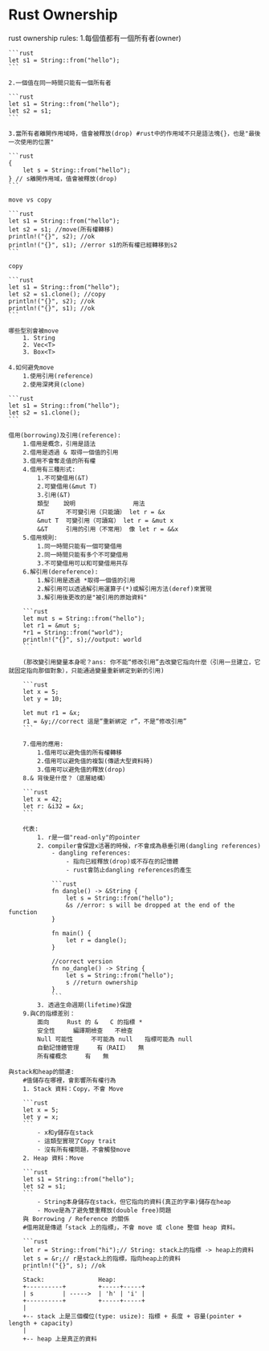 # Rust Ownership

rust ownership rules:
    1.每個值都有一個所有者(owner)

    ```rust
    let s1 = String::from("hello");
    ```

    2.一個值在同一時間只能有一個所有者

    ```rust
    let s1 = String::from("hello");
    let s2 = s1;
    ```

    3.當所有者離開作用域時，值會被釋放(drop) #rust中的作用域不只是語法塊{}，也是"最後一次使用的位置"

    ```rust
    {
        let s = String::from("hello");
    } // s離開作用域，值會被釋放(drop)
    ```

    move vs copy

    ```rust
    let s1 = String::from("hello");
    let s2 = s1; //move(所有權轉移)
    println!("{}", s2); //ok
    println!("{}", s1); //error s1的所有權已經轉移到s2
    ```

    copy

    ```rust
    let s1 = String::from("hello");
    let s2 = s1.clone(); //copy
    println!("{}", s2); //ok
    println!("{}", s1); //ok
    ```

    哪些型別會被move
        1. String
        2. Vec<T>
        3. Box<T>

    4.如何避免move
        1.使用引用(reference)
        2.使用深拷貝(clone)

    ```rust
    let s1 = String::from("hello");
    let s2 = s1.clone();
    ```

    借用(borrowing)及引用(reference):
        1.借用是概念，引用是語法
        2.借用是透過 & 取得一個值的引用
        3.借用不會奪走值的所有權
        4.借用有三種形式:
            1.不可變借用(&T)
            2.可變借用(&mut T)
            3.引用(&T)
            類型    說明                用法
            &T      不可變引用（只能讀） let r = &x
            &mut T  可變引用（可讀寫） let r = &mut x
            &&T     引用的引用（不常用） 像 let r = &&x
        5.借用規則:
            1.同一時間只能有一個可變借用
            2.同一時間只能有多个不可變借用
            3.不可變借用可以和可變借用共存
        6.解引用(dereference):
            1.解引用是透過 *取得一個值的引用
            2.解引用可以透過解引用運算子(*)或解引用方法(deref)來實現
            3.解引用後更改的是"被引用的原始資料"
  
        ```rust
        let mut s = String::from("hello");
        let r1 = &mut s;
        *r1 = String::from("world");
        println!("{}", s);//output: world
        ```
    
        (那改變引用變量本身呢？ans: 你不能“修改引用”去改變它指向什麼（引用一旦建立，它就固定指向那個對象），只能通過變量重新綁定到新的引用)

        ```rust
        let x = 5;
        let y = 10;
    
        let mut r1 = &x;
        r1 = &y;//correct 這是“重新綁定 r”，不是“修改引用”
        ```
    
        7.借用的應用:
            1.借用可以避免值的所有權轉移
            2.借用可以避免值的複製(傳遞大型資料時)
            3.借用可以避免值的釋放(drop)
        8.& 背後是什麼？（底層結構）

        ```rust 
        let x = 42;
        let r: &i32 = &x;
        ```
    
        代表:
            1. r是一個"read-only"的pointer
            2. compiler會保證x活著的時候，r不會成為悬垂引用(dangling references)
                - dangling references:
                    - 指向已經釋放(drop)或不存在的記憶體
                    - rust會防止dangling references的產生

                ```rust
                fn dangle() -> &String {
                    let s = String::from("hello");
                    &s //error: s will be dropped at the end of the function
                }
    
                fn main() {
                    let r = dangle();
                }
    
                //correct version
                fn no_dangle() -> String {
                    let s = String::from("hello");
                    s //return ownership
                }
                ```
            3. 透過生命週期(lifetime)保證
        9.與C的指標差別：
            面向　　　Rust 的 &　　C 的指標 *
            安全性　　　編譯期檢查　　不檢查
            Null 可能性　　　不可能為 null　　指標可能為 null
            自動記憶體管理　　　有（RAII）　　無
            所有權概念　　　有　　無
    
    與stack和heap的關連:
        #值儲存在哪裡，會影響所有權行為
        1. Stack 資料：Copy，不會 Move

        ```rust
        let x = 5;
        let y = x;
        ```
            - x和y儲存在stack
            - 這類型實現了Copy trait
            - 沒有所有權問題，不會觸發move
        2. Heap 資料：Move

        ```rust
        let s1 = String::from("hello");
        let s2 = s1;
        ```
            - String本身儲存在stack，但它指向的資料(真正的字串)儲存在heap
            - Move是為了避免雙重釋放(double free)問題
        與 Borrowing / Reference 的關係
        #借用就是傳遞「stack 上的指標」，不會 move 或 clone 整個 heap 資料。

        ```rust
        let r = String::from("hi");// String: stack上的指標 -> heap上的資料
        let s = &r;// r是stack上的指標，指向heap上的資料
        println!("{}", s); //ok
        ```
        Stack:               Heap:
        +----------+         +-----+-----+
        | s        | ----->  | 'h' | 'i' |
        +----------+         +-----+-----+
        |         
        +-- stack 上是三個欄位(type: usize): 指標 + 長度 + 容量(pointer + length + capacity)
        |         
        +-- heap 上是真正的資料
    
